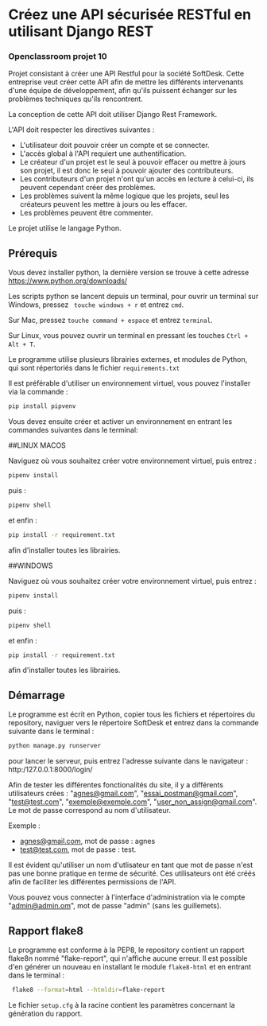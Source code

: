 # Créez une API sécurisée RESTful en utilisant Django REST

### Openclassroom projet 10

Projet consistant à créer une API Restful pour la société SoftDesk. Cette entreprise veut créer cette API afin de mettre les différents intervenants d'une équipe de développement, afin qu'ils puissent échanger sur les problèmes techniques qu'ils rencontrent.

La conception de cette API doit utiliser Django Rest Framework.

L'API doit respecter les directives suivantes :
 - L'utilisateur doit pouvoir créer un compte et se connecter.
 - L'accès global à l'API requiert une authentification.
 - Le créateur d'un projet est le seul à pouvoir effacer ou mettre à jours son projet, il est donc le seul à pouvoir ajouter des contributeurs.
 - Les contributeurs d'un projet n'ont qu'un accès en lecture à celui-ci, ils peuvent cependant créer des problèmes.
 - Les problèmes suivent la même logique que les projets, seul les créateurs peuvent les mettre à jours ou les effacer.
 - Les problèmes peuvent être commenter.


Le projet utilise le langage Python.

## Prérequis

Vous devez installer python, la dernière version se trouve à cette adresse 
https://www.python.org/downloads/

Les scripts python se lancent depuis un terminal, pour ouvrir un terminal sur Windows, pressez ``` touche windows + r``` et entrez ```cmd```.

Sur Mac, pressez ```touche command + espace``` et entrez ```terminal```.

Sur Linux, vous pouvez ouvrir un terminal en pressant les touches ```Ctrl + Alt + T```.

Le programme utilise plusieurs librairies externes, et modules de Python, qui sont répertoriés dans le fichier ```requirements.txt```


Il est préférable d'utiliser un environnement virtuel, vous pouvez l'installer via la commande :  
```bash
pip install pipvenv
```

Vous devez ensuite créer et activer un environnement en entrant les commandes suivantes dans le terminal:

##LINUX MACOS

Naviguez où vous souhaitez créer votre environnement virtuel, puis entrez :

```bash
pipenv install
```
puis :
```bash
pipenv shell
```
et enfin :

```bash
pip install -r requirement.txt
```
afin d'installer toutes les librairies.

##WINDOWS

Naviguez où vous souhaitez créer votre environnement virtuel, puis entrez :

```bash
pipenv install
```
puis :
```bash
pipenv shell
```
et enfin :

```bash
pip install -r requirement.txt
```
afin d'installer toutes les librairies.

## Démarrage 

Le programme est écrit en Python, copier tous les fichiers et répertoires du repository, naviguer vers le répertoire SoftDesk et entrez dans la commande suivante dans le terminal :

```bash
python manage.py runserver
```

pour lancer le serveur, puis entrez l'adresse suivante dans le navigateur : http:/127.0.0.1:8000/login/

Afin de tester les différentes fonctionalités du site, il y a différents utilisateurs crées : "agnes@gmail.com", "essai_postman@gmail.com", "test@test.com", "exemple@exemple.com", "user_non_assign@gmail.com".
Le mot de passe correspond au nom d'utilisateur.

Exemple : 
 - agnes@gmail.com, mot de passe : agnes
 - test@test.com, mot de passe : test.
 
Il est évident qu'utiliser un nom d'utlisateur en tant que mot de passe n'est pas une bonne pratique en terme de sécurité. Ces utilisateurs ont été créés afin de faciliter les différentes permissions de l'API.

Vous pouvez vous connecter à l'interface d'administration via le compte "admin@admin.om", mot de passe "admin" (sans les guillemets).


## Rapport flake8

Le programme est conforme à la PEP8, le repository contient un rapport flake8n nommé "flake-report", qui n'affiche aucune erreur. Il est possible d'en générer un nouveau en installant le module ```flake8-html``` et en entrant dans le terminal :

```bash
 flake8 --format=html --htmldir=flake-report
```

Le fichier ```setup.cfg``` à la racine contient les paramètres concernant la génération du rapport.

